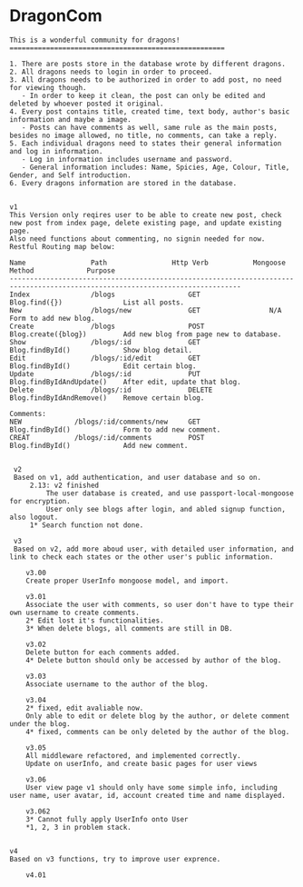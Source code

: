 # DragonCom
    This is a wonderful community for dragons!
    =====================================================
    
    1. There are posts store in the database wrote by different dragons.
    2. All dragons needs to login in order to proceed.
    3. All dragons needs to be authorized in order to add post, no need for viewing though.
       - In order to keep it clean, the post can only be edited and deleted by whoever posted it original.
    4. Every post contains title, created time, text body, author's basic information and maybe a image.
       - Posts can have comments as well, same rule as the main posts, besides no image allowed, no title, no comments, can take a reply.
    5. Each individual dragons need to states their general information and log in information.
       - Log in information includes username and password.
       - General information includes: Name, Spicies, Age, Colour, Title, Gender, and Self introduction.
    6. Every dragons information are stored in the database.
    
    
    v1
    This Version only reqires user to be able to create new post, check new post from index page, delete existing page, and update existing page.
    Also need functions about commenting, no signin needed for now.
    Restful Routing map below:
    
    Name                Path                Http Verb           Mongoose Method             Purpose
    -------------------------------------------------------------------------------------------------------------------------------
    Index               /blogs                  GET                 Blog.find({})               List all posts.
    New                 /blogs/new              GET                 N/A                         Form to add new blog.
    Create              /blogs                  POST                Blog.create({blog})         Add new blog from page new to database.
    Show                /blogs/:id              GET                 Blog.findById()             Show blog detail.
    Edit                /blogs/:id/edit         GET                 Blog.findById()             Edit certain blog.
    Update              /blogs/:id              PUT                 Blog.findByIdAndUpdate()    After edit, update that blog.
    Delete              /blogs/:id              DELETE              Blog.findByIdAndRemove()    Remove certain blog.
    
    Comments:
    NEW             /blogs/:id/comments/new     GET                 Blog.findById()             Form to add new comment.
    CREAT           /blogs/:id/comments         POST                Blog.findById()             Add new comment.
    
    
     v2
     Based on v1, add authentication, and user database and so on.
         2.13: v2 finished
             The user database is created, and use passport-local-mongoose for encryption.
             User only see blogs after login, and abled signup function, also logout.
         1* Search function not done.
    
     v3
     Based on v2, add more aboud user, with detailed user information, and link to check each states or the other user's public information.
        
        v3.00
        Create proper UserInfo mongoose model, and import.
        
        v3.01
        Associate the user with comments, so user don't have to type their own username to create comments.
        2* Edit lost it's functionalities.
        3* When delete blogs, all comments are still in DB.
        
        v3.02
        Delete button for each comments added.
        4* Delete button should only be accessed by author of the blog.
        
        v3.03
        Associate username to the author of the blog.
        
        v3.04
        2* fixed, edit avaliable now.
        Only able to edit or delete blog by the author, or delete comment under the blog.
        4* fixed, comments can be only deleted by the author of the blog.
        
        v3.05
        All middleware refactored, and implemented correctly.
        Update on userInfo, and create basic pages for user views
        
        v3.06
        User view page v1 should only have some simple info, including user name, user avatar, id, account created time and name displayed.
        
        v3.062
        3* Cannot fully apply UserInfo onto User
        *1, 2, 3 in problem stack.
        
        
    v4
    Based on v3 functions, try to improve user exprence.
    
        v4.01